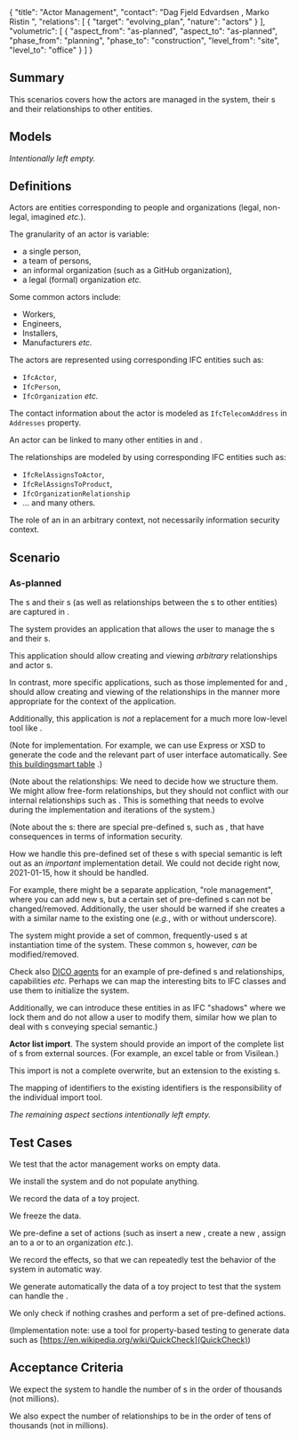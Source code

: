 <rasaeco-meta>
{
    "title": "Actor Management",
    "contact": "Dag Fjeld Edvardsen <dag.fjeld.edvardsen@catenda.no>, Marko Ristin <rist@zhaw.ch>",
    "relations": [
        { "target": "evolving_plan", "nature": "actors" }
    ],
    "volumetric": [
        {
            "aspect_from": "as-planned", "aspect_to": "as-planned",
            "phase_from": "planning", "phase_to": "construction",
            "level_from": "site", "level_to": "office"
        }
    ]
}
</rasaeco-meta>

## Summary

This scenarios covers how the actors are managed in the system, their <ref name="role" />s and 
their relationships to other entities.

## Models

*Intentionally left empty.*

## Definitions

<def name="actor">

Actors are entities corresponding to people and organizations (legal, non-legal, imagined *etc.*).

The granularity of an actor is variable:
* a single person,
* a team of persons,
* an informal organization (such as a GitHub organization),
* a legal (formal) organization *etc.*

Some common actors include:
* Workers,
* Engineers,
* Installers,
* Manufacturers *etc.*

The actors are represented using corresponding IFC entities such as:
* `IfcActor`,
* `IfcPerson`,
* `IfcOrganization` *etc.*

The contact information about the actor is modeled as `IfcTelecomAddress` in `Addresses` property.

</def>

<def name="relationship">

An actor can be linked to many other entities in <modelref name="evolving_plan#bim3d" /> and
<modelref name="evolving_plan#bim_extended" />.

The relationships are modeled by using corresponding IFC entities such as:
* `IfcRelAssignsToActor`,
* `IfcRelAssignsToProduct`,
* `IfcOrganizationRelationship`
* ... and many others.

</def>

<def name="role">

The role of an <ref name="actor" /> in an arbitrary context, not necessarily information security 
context.

</def>

## Scenario

### As-planned

The <ref name="actor" />s and their <ref name="relationship" />s 
(as well as relationships between the <ref name="actor" />s to other entities) are captured in 
<modelref name="evolving_plan#bim_extended" />.

The system provides an application that allows the user to manage the <ref name="actor" />s and
their <ref name="relationship" />s.

This application should allow creating and viewing *arbitrary* relationships and actor 
<name ref="role" />s.

In contrast, more specific applications, such as those implemented for 
<scenarioref name="risk_management" /> and <scenarioref name="truck_guidance" />, should allow 
creating and viewing of the relationships in the manner more appropriate for the context of the 
application.

Additionally, this application is *not* a replacement for a much more low-level tool like
<ref name="evolving_plan#explorer" />.

(Note for implementation. For example, we can use Express or XSD to generate the code and the 
relevant part of user interface automatically. See 
[this buildingsmart table](https://technical.buildingsmart.org/standards/ifc/ifc-schema-specifications/) 
.)

(Note about the relationships: We need to decide how we structure them. We might allow free-form
relationships, but they should not conflict with our internal relationships such as 
<ref name="risk_tracking#assignment" />. This is something that needs to evolve during the 
implementation and iterations of the system.)

(Note about the <ref name="role" />s: there are special pre-defined <ref name="role" />s, such as 
<ref name="risk_tracking#preventive_resource" />, that have consequences in terms of information 
security.

How we handle this pre-defined set of these <ref name="role" />s with special semantic is left out as an 
*important* implementation detail. We could not decide right now, 2021-01-15, how it should be
 handled.
 
For example, there might be a separate application, "role management", where you can add new 
<ref name="role" />s, but a certain set of pre-defined <ref name="role" />s can not be 
changed/removed. 
Additionally, the user should be warned if she creates a <ref name="role" /> with a similar name 
to the existing one (*e.g.*, with or without underscore).

The system might provide a set of common, frequently-used <ref name="role" />s at instantiation 
time of the system. These common <ref name="role" />s, however, *can* be modified/removed.

Check also [DICO agents](https://digitalconstruction.github.io/Agents/#overv) for an example of 
pre-defined <ref name="role" />s and relationships, capabilities *etc.* 
Perhaps we can map the interesting bits to IFC classes and use them to initialize the system.

Additionally, we can introduce these entities in <modelref name="evolving_plan#bim_extended" /> as
IFC "shadows" where we lock them and do not allow a user to modify them, similar how we plan to
deal with <ref name="role" />s conveying special semantic.)

**Actor list import**.
The system should provide an import of the complete list of <ref name="actor" />s from external
sources. (For example, an excel table or from Visilean.)  

This import is not a complete overwrite, but an extension to the existing <ref name="actor" />s.

The mapping of <ref name="actor" /> identifiers to the existing identifiers is the responsibility 
of the individual import tool.

*The remaining aspect sections intentionally left empty.*

## Test Cases

<test name="blank_state">

We test that the actor management works on empty data.

We install the system and do not populate anything.

</test>

<test name="recorded_state">

We record the data of a toy project.

We freeze the data.

We pre-define a set of actions (such as insert a new <ref name="actor" />, 
create a new <ref name="role" />, assign an <ref name="actor" /> to a <ref name="role" /> or 
to an organization *etc.*).

We record the effects, so that we can repeatedly test the behavior of the system in automatic way. 

</test>

<test name="big_data">

We generate automatically the data of a toy project to test that the system can handle the 
<acceptanceref name="magintude" />.

We only check if nothing crashes and perform a set of pre-defined actions.

(Implementation note: use a tool for property-based testing to generate data such as 
[https://en.wikipedia.org/wiki/QuickCheck](QuickCheck)) 

</test>

## Acceptance Criteria

<acceptance name="magintude">

We expect the system to handle the number of <ref name="actor" />s in the order of thousands 
(not millions).

We also expect the number of relationships to be in the order of tens of thousands 
(not in millions).

</acceptance>
